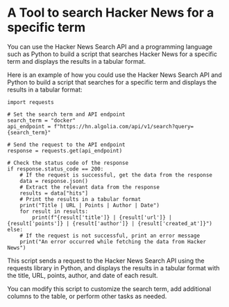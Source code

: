 #  A Tool to search Hacker News for a specific term

You can use the Hacker News Search API and a programming language such as Python to build a script that searches Hacker News for a specific term and displays the results in a tabular format.

Here is an example of how you could use the Hacker News Search API and Python to build a script that searches for a specific term and displays the results in a tabular format:

```
import requests

# Set the search term and API endpoint
search_term = "docker"
api_endpoint = f"https://hn.algolia.com/api/v1/search?query={search_term}"

# Send the request to the API endpoint
response = requests.get(api_endpoint)

# Check the status code of the response
if response.status_code == 200:
    # If the request is successful, get the data from the response
    data = response.json()
    # Extract the relevant data from the response
    results = data["hits"]
    # Print the results in a tabular format
    print("Title | URL | Points | Author | Date")
    for result in results:
        print(f"{result['title']} | {result['url']} | {result['points']} | {result['author']} | {result['created_at']}")
else:
    # If the request is not successful, print an error message
    print("An error occurred while fetching the data from Hacker News")
```

This script sends a request to the Hacker News Search API using the requests library in Python, and displays the results in a tabular format with the title, URL, points, author, and date of each result.

You can modify this script to customize the search term, add additional columns to the table, or perform other tasks as needed.
